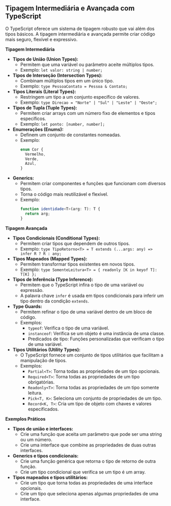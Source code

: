 ## Tipagem Intermediária e Avançada com TypeScript

O TypeScript oferece um sistema de tipagem robusto que vai além dos tipos básicos. A tipagem intermediária e avançada permite criar código mais seguro, flexível e expressivo.

**Tipagem Intermediária**

- **Tipos de União (Union Types):**
  - Permitem que uma variável ou parâmetro aceite múltiplos tipos.
  - Exemplo: `let valor: string | number;`
- **Tipos de Interseção (Intersection Types):**
  - Combinam múltiplos tipos em um único tipo.
  - Exemplo: `type PessoaContato = Pessoa & Contato;`
- **Tipos Literais (Literal Types):**
  - Restringem um tipo a um conjunto específico de valores.
  - Exemplo: `type Direcao = "Norte" | "Sul" | "Leste" | "Oeste";`
- **Tipos de Tupla (Tuple Types):**
  - Permitem criar arrays com um número fixo de elementos e tipos específicos.
  - Exemplo: `let ponto: [number, number];`
- **Enumerações (Enums):**
  - Definem um conjunto de constantes nomeadas.
  - Exemplo:
    ```typescript
    enum Cor {
      Vermelho,
      Verde,
      Azul,
    }
    ```
- **Generics:**
  - Permitem criar componentes e funções que funcionam com diversos tipos.
  - Torna o código mais reutilizável e flexível.
  - Exemplo:
    ```typescript
    function identidade<T>(arg: T): T {
      return arg;
    }
    ```

**Tipagem Avançada**

- **Tipos Condicionais (Conditional Types):**
  - Permitem criar tipos que dependem de outros tipos.
  - Exemplo: `type TipoRetorno<T> = T extends (...args: any) => infer R ? R : any;`
- **Tipos Mapeados (Mapped Types):**
  - Permitem transformar tipos existentes em novos tipos.
  - Exemplo: `type SomenteLeitura<T> = { readonly [K in keyof T]: T[K] };`
- **Tipos de Inferência (Type Inference):**
  - Permitem que o TypeScript infira o tipo de uma variável ou expressão.
  - A palavra chave `infer` é usada em tipos condicionais para inferir um tipo dentro da condição `extends`.
- **Type Guards:**
  - Permitem refinar o tipo de uma variável dentro de um bloco de código.
  - Exemplos:
    - `typeof`: Verifica o tipo de uma variável.
    - `instanceof`: Verifica se um objeto é uma instância de uma classe.
    - Predicados de tipo: Funções personalizadas que verificam o tipo de uma variável.
- **Tipos Utilitários (Utility Types):**
  - O TypeScript fornece um conjunto de tipos utilitários que facilitam a manipulação de tipos.
  - Exemplos:
    - `Partial<T>`: Torna todas as propriedades de um tipo opcionais.
    - `Required<T>`: Torna todas as propriedades de um tipo obrigatórias.
    - `Readonly<T>`: Torna todas as propriedades de um tipo somente leitura.
    - `Pick<T, K>`: Seleciona um conjunto de propriedades de um tipo.
    - `Record<K, T>`: Cria um tipo de objeto com chaves e valores especificados.

**Exemplos Práticos**

- **Tipos de união e interfaces:**
  - Crie uma função que aceita um parâmetro que pode ser uma string ou um número.
  - Crie uma interface que combine as propriedades de duas outras interfaces.
- **Generics e tipos condicionais:**
  - Crie uma função genérica que retorna o tipo de retorno de outra função.
  - Crie um tipo condicional que verifica se um tipo é um array.
- **Tipos mapeados e tipos utilitários:**
  - Crie um tipo que torna todas as propriedades de uma interface opcionais.
  - Crie um tipo que seleciona apenas algumas propriedades de uma interface.

